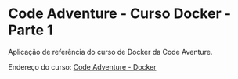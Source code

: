 # Code Adventure - Curso Docker - Parte 1

Aplicação de referência do curso de Docker da Code Aventure.

Endereço do curso: [Code Adventure - Docker](https://codeadventure.com.br/docs/docker)


